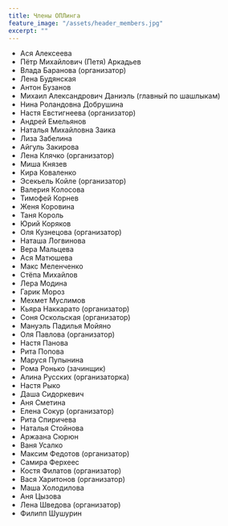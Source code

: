 ```yaml
---
title: Члены ОПЛинга
feature_image: "/assets/header_members.jpg"
excerpt: ""
---
```


- Ася Алексеева
- Пётр Михайлович (Петя) Аркадьев
- Влада Баранова (организатор)
- Лена Будянская
- Антон Бузанов
- Михаил Александрович Даниэль (главный по шашлыкам)
- Нина Роландовна Добрушина
- Настя Евстигнеева (организатор)
- Андрей Емельянов
- Наталья Михайловна Заика
- Лиза Забелина
- Айгуль Закирова
- Лена Клячко (организатор)
- Миша Князев
- Кира Коваленко
- Эсекьель Койле (организатор)
- Валерия Колосова
- Тимофей Корнев
- Женя Коровина
- Таня Король
- Юрий Коряков
- Оля Кузнецова (организатор)
- Наташа Логвинова
- Вера Мальцева
- Ася Матюшева
- Макс Меленченко
- Стёпа Михайлов
- Лера Модина
- Гарик Мороз
- Мехмет Муслимов
- Кьяра Наккарато (организатор)
- Соня Оскольская (организатор)
- Мануэль Падилья Мойяно
- Оля Павлова (организатор)
- Настя Панова
- Рита Попова
- Маруся Пупынина
- Рома Ронько (зачинщик)
- Алина Русских (организаторка)
- Настя Рыко
- Даша Сидоркевич
- Аня Сметина
- Елена Сокур (организатор)
- Рита Спиричева
- Наталья Стойнова
- Аржаана Сюрюн
- Ваня Усалко
- Максим Федотов (организатор)
- Самира Ферхеес
- Костя Филатов (организатор)
- Вася Харитонов (организатор)
- Маша Холодилова
- Аня Цызова
- Лена Шведова (организатор)
- Филипп Шушурин
